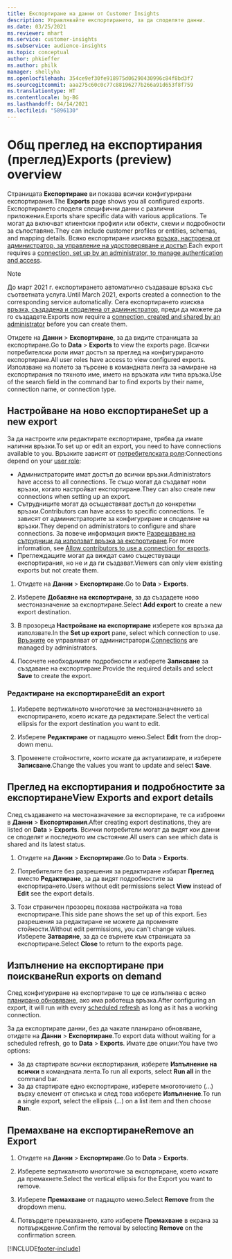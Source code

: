 ```yaml
---
title: Експортиране на данни от Customer Insights
description: Управлявайте експортирането, за да споделяте данни.
ms.date: 03/25/2021
ms.reviewer: mhart
ms.service: customer-insights
ms.subservice: audience-insights
ms.topic: conceptual
author: phkieffer
ms.author: philk
manager: shellyha
ms.openlocfilehash: 354ce9ef30fe918975d06290430996c84f8bd3f7
ms.sourcegitcommit: aaa275c60c0c77c88196277b266a91d653f8f759
ms.translationtype: HT
ms.contentlocale: bg-BG
ms.lasthandoff: 04/14/2021
ms.locfileid: "5896130"
---
```

# <a name="exports-preview-overview"></a><span data-ttu-id="ec111-103">Общ преглед на експортирания (преглед)</span><span class="sxs-lookup"><span data-stu-id="ec111-103">Exports (preview) overview</span></span>

<span data-ttu-id="ec111-104">Страницата **Експортиране** ви показва всички конфигурирани експортирания.</span><span class="sxs-lookup"><span data-stu-id="ec111-104">The **Exports** page shows you all configured exports.</span></span> <span data-ttu-id="ec111-105">Експортирането споделя специфични данни с различни приложения.</span><span class="sxs-lookup"><span data-stu-id="ec111-105">Exports share specific data with various applications.</span></span> <span data-ttu-id="ec111-106">Те могат да включват клиентски профили или обекти, схеми и подробности за съпоставяне.</span><span class="sxs-lookup"><span data-stu-id="ec111-106">They can include customer profiles or entities, schemas, and mapping details.</span></span> <span data-ttu-id="ec111-107">Всяко експортиране изисква [връзка, настроена от администратор, за управление на удостоверяване и достъп](connections.md).</span><span class="sxs-lookup"><span data-stu-id="ec111-107">Each export requires a [connection, set up by an administrator, to manage authentication and access](connections.md).</span></span>

> [!NOTE]
> <span data-ttu-id="ec111-108">До март 2021 г. експортирането автоматично създаваше връзка със съответната услуга.</span><span class="sxs-lookup"><span data-stu-id="ec111-108">Until March 2021, exports created a connection to the corresponding service automatically.</span></span> <span data-ttu-id="ec111-109">Сега експортирането изисква [връзка, създадена и споделена от администратор](connections.md), преди да можете да го създадете.</span><span class="sxs-lookup"><span data-stu-id="ec111-109">Exports now require a [connection, created and shared by an administrator](connections.md) before you can create them.</span></span>

<span data-ttu-id="ec111-110">Отидете на **Данни** > **Експортиране**, за да видите страницата за експортиране.</span><span class="sxs-lookup"><span data-stu-id="ec111-110">Go to **Data** > **Exports** to view the exports page.</span></span> <span data-ttu-id="ec111-111">Всички потребителски роли имат достъп за преглед на конфигурираното експортиране.</span><span class="sxs-lookup"><span data-stu-id="ec111-111">All user roles have access to view configured exports.</span></span> <span data-ttu-id="ec111-112">Използване на полето за търсене в командната лента за намиране на експортирания по тяхното име, името на връзката или типа връзка.</span><span class="sxs-lookup"><span data-stu-id="ec111-112">Use of the search field in the command bar to find exports by their name, connection name, or connection type.</span></span>

## <a name="set-up-a-new-export"></a><span data-ttu-id="ec111-113">Настройване на ново експортиране</span><span class="sxs-lookup"><span data-stu-id="ec111-113">Set up a new export</span></span>

<span data-ttu-id="ec111-114">За да настроите или редактирате експортиране, трябва да имате налични връзки.</span><span class="sxs-lookup"><span data-stu-id="ec111-114">To set up or edit an export, you need to have connections available to you.</span></span> <span data-ttu-id="ec111-115">Връзките зависят от [потребителската роля](permissions.md):</span><span class="sxs-lookup"><span data-stu-id="ec111-115">Connections depend on your [user role](permissions.md):</span></span>
- <span data-ttu-id="ec111-116">Администраторите имат достъп до всички връзки.</span><span class="sxs-lookup"><span data-stu-id="ec111-116">Administrators have access to all connections.</span></span> <span data-ttu-id="ec111-117">Те също могат да създават нови връзки, когато настройват експортиране.</span><span class="sxs-lookup"><span data-stu-id="ec111-117">They can also create new connections when setting up an export.</span></span>
- <span data-ttu-id="ec111-118">Сътрудниците могат да осъществяват достъп до конкретни връзки.</span><span class="sxs-lookup"><span data-stu-id="ec111-118">Contributors can have access to specific connections.</span></span> <span data-ttu-id="ec111-119">Те зависят от администраторите за конфигуриране и споделяне на връзки.</span><span class="sxs-lookup"><span data-stu-id="ec111-119">They depend on administrators to configure and share connections.</span></span> <span data-ttu-id="ec111-120">За повече информация вижте [Разрешаване на сътрудници да използват връзка за експортиране](connections.md#allow-contributors-to-use-a-connection-for-exports).</span><span class="sxs-lookup"><span data-stu-id="ec111-120">For more information, see [Allow contributors to use a connection for exports](connections.md#allow-contributors-to-use-a-connection-for-exports).</span></span>
- <span data-ttu-id="ec111-121">Преглеждащите могат да виждат само съществуващи експортирания, но не и да ги създават.</span><span class="sxs-lookup"><span data-stu-id="ec111-121">Viewers can only view existing exports but not create them.</span></span>

1. <span data-ttu-id="ec111-122">Отидете на **Данни** > **Експортиране**.</span><span class="sxs-lookup"><span data-stu-id="ec111-122">Go to **Data** > **Exports**.</span></span>

1. <span data-ttu-id="ec111-123">Изберете **Добавяне на експортиране**, за да създадете ново местоназначение за експортиране.</span><span class="sxs-lookup"><span data-stu-id="ec111-123">Select **Add export** to create a new export destination.</span></span>

1. <span data-ttu-id="ec111-124">В прозореца **Настройване на експортиране** изберете коя връзка да използвате.</span><span class="sxs-lookup"><span data-stu-id="ec111-124">In the **Set up export** pane, select which connection to use.</span></span> <span data-ttu-id="ec111-125">[Връзките](connections.md) се управляват от администратори.</span><span class="sxs-lookup"><span data-stu-id="ec111-125">[Connections](connections.md) are managed by administrators.</span></span> 

1. <span data-ttu-id="ec111-126">Посочете необходимите подробности и изберете **Записване** за създаване на експортиране.</span><span class="sxs-lookup"><span data-stu-id="ec111-126">Provide the required details and select **Save** to create the export.</span></span>

### <a name="edit-an-export"></a><span data-ttu-id="ec111-127">Редактиране на експортиране</span><span class="sxs-lookup"><span data-stu-id="ec111-127">Edit an export</span></span>

1. <span data-ttu-id="ec111-128">Изберете вертикалното многоточие за местоназначението за експортирането, което искате да редактирате.</span><span class="sxs-lookup"><span data-stu-id="ec111-128">Select the vertical ellipsis for the export destination you want to edit.</span></span>

1. <span data-ttu-id="ec111-129">Изберете **Редактиране** от падащото меню.</span><span class="sxs-lookup"><span data-stu-id="ec111-129">Select **Edit** from the drop-down menu.</span></span>

1. <span data-ttu-id="ec111-130">Променете стойностите, които искате да актуализирате, и изберете **Записване**.</span><span class="sxs-lookup"><span data-stu-id="ec111-130">Change the values you want to update and select **Save**.</span></span>

## <a name="view-exports-and-export-details"></a><span data-ttu-id="ec111-131">Преглед на експортирания и подробностите за експортиране</span><span class="sxs-lookup"><span data-stu-id="ec111-131">View Exports and export details</span></span>

<span data-ttu-id="ec111-132">След създаването на местоназначение за експортиране, те са изброени в **Данни** > **Експортирания**.</span><span class="sxs-lookup"><span data-stu-id="ec111-132">After creating export destinations, they are listed on **Data** > **Exports**.</span></span> <span data-ttu-id="ec111-133">Всички потребители могат да видят кои данни се споделят и последното им състояние.</span><span class="sxs-lookup"><span data-stu-id="ec111-133">All users can see which data is shared and its latest status.</span></span>

1. <span data-ttu-id="ec111-134">Отидете на **Данни** > **Експортиране**.</span><span class="sxs-lookup"><span data-stu-id="ec111-134">Go to **Data** > **Exports**.</span></span>

1. <span data-ttu-id="ec111-135">Потребителите без разрешения за редактиране избират **Преглед** вместо **Редактиране**, за да видят подробностите за експортирането.</span><span class="sxs-lookup"><span data-stu-id="ec111-135">Users without edit permissions select **View** instead of **Edit** see the export details.</span></span>

1. <span data-ttu-id="ec111-136">Този страничен прозорец показва настройката на това експортиране.</span><span class="sxs-lookup"><span data-stu-id="ec111-136">This side pane shows the set up of this export.</span></span> <span data-ttu-id="ec111-137">Без разрешения за редактиране не можете да променяте стойности.</span><span class="sxs-lookup"><span data-stu-id="ec111-137">Without edit permissions, you can't change values.</span></span> <span data-ttu-id="ec111-138">Изберете **Затваряне**, за да се върнете към страницата за експортиране.</span><span class="sxs-lookup"><span data-stu-id="ec111-138">Select **Close** to return to the exports page.</span></span>

## <a name="run-exports-on-demand"></a><span data-ttu-id="ec111-139">Изпълнение на експортиране при поискване</span><span class="sxs-lookup"><span data-stu-id="ec111-139">Run exports on demand</span></span>

<span data-ttu-id="ec111-140">След конфигуриране на експортиране то ще се изпълнява с всяко [планирано обновяване](system.md#schedule-tab), ако има работеща връзка.</span><span class="sxs-lookup"><span data-stu-id="ec111-140">After configuring an export, it will run with every [scheduled refresh](system.md#schedule-tab) as long as it has a working connection.</span></span>

<span data-ttu-id="ec111-141">За да експортирате данни, без да чакате планирано обновяване, отидете на **Данни** > **Експортиране**.</span><span class="sxs-lookup"><span data-stu-id="ec111-141">To export data without waiting for a scheduled refresh, go to **Data** > **Exports**.</span></span> <span data-ttu-id="ec111-142">Имате две опции:</span><span class="sxs-lookup"><span data-stu-id="ec111-142">You have two options:</span></span>

- <span data-ttu-id="ec111-143">За да стартирате всички експортирания, изберете **Изпълнение на всички** в командната лента.</span><span class="sxs-lookup"><span data-stu-id="ec111-143">To run all exports, select **Run all** in the command bar.</span></span> 
- <span data-ttu-id="ec111-144">За да стартирате едно експортиране, изберете многоточието (...) върху елемент от списъка и след това изберете **Изпълнение**.</span><span class="sxs-lookup"><span data-stu-id="ec111-144">To run a single export, select the ellipsis (...) on a list item and then choose **Run**.</span></span>

## <a name="remove-an-export"></a><span data-ttu-id="ec111-145">Премахване на експортиране</span><span class="sxs-lookup"><span data-stu-id="ec111-145">Remove an Export</span></span>

1. <span data-ttu-id="ec111-146">Отидете на **Данни** > **Експортиране**.</span><span class="sxs-lookup"><span data-stu-id="ec111-146">Go to **Data** > **Exports**.</span></span>

1. <span data-ttu-id="ec111-147">Изберете вертикалното многоточие за експортиране, което искате да премахнете.</span><span class="sxs-lookup"><span data-stu-id="ec111-147">Select the vertical ellipsis for the Export you want to remove.</span></span>

1. <span data-ttu-id="ec111-148">Изберете **Премахване** от падащото меню.</span><span class="sxs-lookup"><span data-stu-id="ec111-148">Select **Remove** from the dropdown menu.</span></span>

1. <span data-ttu-id="ec111-149">Потвърдете премахването, като изберете **Премахване** в екрана за потвърждение.</span><span class="sxs-lookup"><span data-stu-id="ec111-149">Confirm the removal by selecting **Remove** on the confirmation screen.</span></span>


[!INCLUDE[footer-include](../includes/footer-banner.md)]
